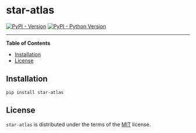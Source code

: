 # star-atlas

[![PyPI - Version](https://img.shields.io/pypi/v/star-atlas.svg)](https://pypi.org/project/star-atlas)
[![PyPI - Python Version](https://img.shields.io/pypi/pyversions/star-atlas.svg)](https://pypi.org/project/star-atlas)

-----

**Table of Contents**

- [Installation](#installation)
- [License](#license)

## Installation

```console
pip install star-atlas
```

## License

`star-atlas` is distributed under the terms of the [MIT](https://spdx.org/licenses/MIT.html) license.
